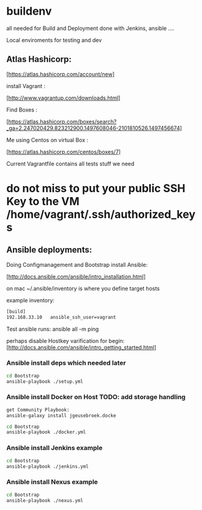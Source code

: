 # buildenv
all needed for Build and Deployment done with Jenkins, ansible ....

Local enviroments for testing and dev

## Atlas Hashicorp:

[https://atlas.hashicorp.com/account/new]


install Vagrant :

[http://www.vagrantup.com/downloads.html]

Find Boxes :

[https://atlas.hashicorp.com/boxes/search?_ga=2.247020429.823212900.1497608046-2101810526.1497456674]

Me using Centos on virtual Box :

[https://atlas.hashicorp.com/centos/boxes/7]

Current Vagrantfile contains all tests stuff we need

# do not miss to put your public SSH Key to the VM /home/vagrant/.ssh/authorized_keys

## Ansible deployments:

Doing Configmanagement and Bootstrap install Ansible:

[http://docs.ansible.com/ansible/intro_installation.html]

on mac ~/.ansible/inventory is where you define target hosts

example inventory:
```sh
[build]
192.168.33.10	ansible_ssh_user=vagrant
```
Test ansible runs:
ansible all -m ping

perhaps disable Hostkey varification for begin:
[http://docs.ansible.com/ansible/intro_getting_started.html]

### Ansible install deps which needed later
```sh
cd Bootstrap
ansible-playbook ./setup.yml
```
### Ansible install Docker on Host  TODO: add storage handling
```sh
get Community Playbook:
ansible-galaxy install jgeusebroek.docke

cd Bootstrap
ansible-playbook ./docker.yml
```
### Ansible install Jenkins example
```sh
cd Bootstrap
ansible-playbook ./jenkins.yml
```
### Ansible install Nexus example
```sh
cd Bootstrap
ansible-playbook ./nexus.yml
```


